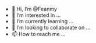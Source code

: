 - 👋 Hi, I’m @Feanmy
- 👀 I’m interested in ...
- 🌱 I’m currently learning ...
- 💞️ I’m looking to collaborate on ...
- 📫 How to reach me ...

<!---
Feanmy/Feanmy is a ✨ special ✨ repository because its `README.md` (this file) appears on your GitHub profile.
You can click the Preview link to take a look at your changes.
--->
